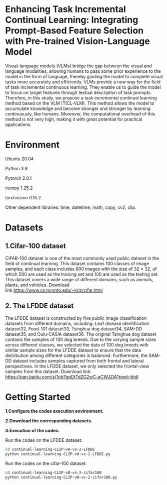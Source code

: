 # Enhancing Task Incremental Continual Learning: Integrating Prompt-Based Feature Selection with Pre-trained Vision-Language Model

Visual-language models (VLMs) bridge the gap between the visual and language modalities, allowing humans to pass some prior experience to the model in the form of language, thereby guiding the model to complete visual tasks more accurately and efficiently. VLMs provide a new way for the field of task incremental continuous learning. They enable us to guide the model to focus on target features through textual description of task prompts. Therefore, in this study, we propose a task incremental continual learning method based on the VLM (TICL-VLM). This method allows the model to accumulate knowledge and become stronger and stronger by learning continuously, like humans. Moreover, the computational overhead of this method is not very high, making it with great potential for practical applications. 

# Environment

Ubuntu 20.04

Python 3.9

Pytorch 2.0.1

numpy 1.25.2

torchvision 0.15.2

Other dependent libraries: time, 
datetime,
math,
copy,
cv2,
clip.


# Datasets
## 1.Cifar-100 dataset
CIFAR-100 dataset is one of the most commonly used public dataset in the field of continual learning. This dataset contains 100 classes of image samples, and each class includes 600 images with the size of 32 × 32, of which 500 are used as the training set and 100 are used as the testing set. This dataset covers a wide range of different domains, such as animals, plants, and vehicles.
Download link:https://www.cs.toronto.edu/~kriz/cifar.html

## 2. The LFDDE dataset
The LFDDE dataset is constructed by five public image classification datasets from different domains, including: Leaf disease identification dataset32, Food-101 dataset33, Tsinghua dog dataset34, SAM-DD dataset35, and Oulu-CASIA dataset36. The original Tsinghua dog dataset contains the samples of 130 dog breeds. Due to the varying sample sizes across different classes, we selected the data of 100 dog breeds with similar sample sizes for the LFDDE dataset to ensure that the data distribution among different categories is balanced. Furthermore, the SAM-DD dataset includes samples captured from both frontal and lateral perspectives. In the LFDDE dataset, we only selected the frontal-view samples from this dataset. 
Download link: https://pan.baidu.com/s/1ob7gpDtTdZG2wC-aCWJZlA?pwd=btdl

# Getting Started
**1.Configure the codes execution environment.**

**2.Download the corresponding datasets.**

**3.Execution of the codes.**

Run the codes on the LFDDE dataset:

```bash
cd continual-learning-CLIP-v0-vs-2-LFDDE
python continual-learning-CLIP-v0-vs-2-LFDDE.py
```

Run the codes on the cifar-100 dataset:

```bash
cd continual-learning-CLIP-v0-vs-2-cifar100
python continual-learning-CLIP-v0-vs-2-cifar100.py
```

